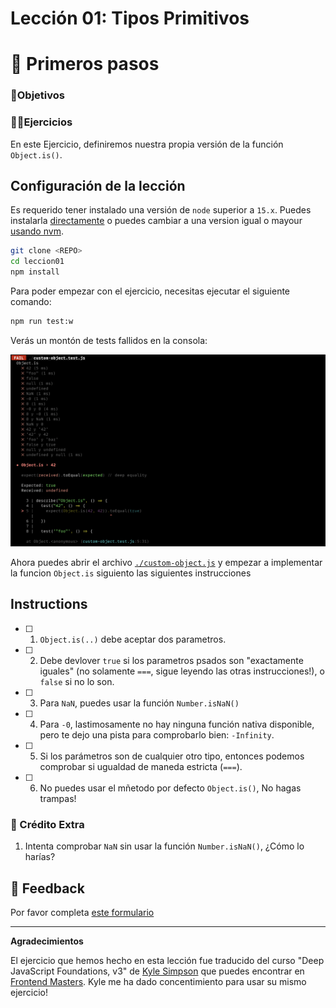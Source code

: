 # Lección 01: Tipos Primitivos

# 🐾 Primeros pasos

### 🎯Objetivos

### 🏋️‍♂️Ejercicios

En este Ejercicio, definiremos nuestra propia versión de la función `Object.is()`.

## Configuración de la lección

Es requerido tener instalado una versión de `node` superior a `15.x`. Puedes instalarla [directamente](https://docs.npmjs.com/downloading-and-installing-node-js-and-npm) o puedes cambiar a una version igual o mayour [usando nvm](https://github.com/nvm-sh/nvm#installing-and-updating).

```bash
git clone <REPO>
cd leccion01
npm install
```

Para poder empezar con el ejercicio, necesitas ejecutar el siguiente comando:

```bash
npm run test:w
```

Verás un montón de tests fallidos en la consola:

![muestra de tests fallidos](assets/tests-fallidos.png)

Ahora puedes abrir el archivo [`./custom-object.js`](custom-object.js) y empezar a implementar la funcion `Object.is` siguiento las siguientes instrucciones
## Instructions

- [ ] 1. `Object.is(..)` debe aceptar dos parametros.

- [ ] 2. Debe devlover `true` si los parametros psados son "exactamente iguales" (no solamente `===`, sigue leyendo las otras instrucciones!), o `false` si no lo son.

- [ ] 3. Para `NaN`, puedes usar la función `Number.isNaN()`

- [ ] 4. Para `-0`, lastimosamente no hay ninguna función nativa disponible, pero te dejo una pista para comprobarlo bien: `-Infinity`.

- [ ] 5. Si los parámetros son de cualquier otro tipo, entonces podemos comprobar si ugualdad de maneda estricta (`===`).

- [ ] 6. No puedes usar el mñetodo por defecto `Object.is()`, No hagas trampas!

### 🍬 Crédito Extra

1. Intenta comprobar `NaN` sin usar la función `Number.isNaN()`, ¿Cómo lo harías?

## 📣 Feedback

Por favor completa [este formulario](https://docs.google.com/forms/d/e/1FAIpQLSf6hxzKdcgkQv6EKjS1AXmGO_Y49Aa86zOpcveI3Xp-ZIHYTg/viewform?usp=pp_url&entry.1972342453={{MI-EMAIL}}&entry.1828471740=leccion-01)

---
**Agradecimientos**

El ejercicio que hemos hecho en esta lección fue traducido del curso "Deep JavaScript Foundations, v3" de [Kyle Simpson](https://github.com/getify) que puedes encontrar en [Frontend Masters](https://frontendmasters.com/courses/deep-javascript-v3/). Kyle me ha dado concentimiento para usar su mismo ejercicio!
